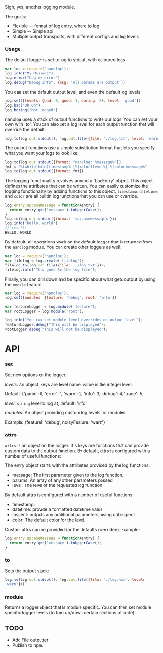Sigh, yes, another logging module.

The goals:
  * Flexible -- format of log entry, where to log
  * Simple -- Simple api
  * Multiple output transports, with different configs and log levels

### Usage

The default logger is set to log to stdout, with coloured logs

```js
var log = require('nanolog');
log.info("My Message")
log.error("Log my error")
log.debug("Debug info", {msg: 'All params are output'})
```

You can set the default output level, and even the default log levels:

```js
log.set({levels: {bad: 0, good: 1, boring: 2}, level: 'good'})
log.bad("Uh Oh")
log.boring("Not logged")
```


nanolog uses a stack of output functions to write our logs. You can
set your own with 'to'. You can also set a log level for each output
function that will override the default:

```js
log.to(log.out.stdout(), log.out.file({file: './log.txt', level: 'warn'}))
```

The output functions use a simple substitution format that lets 
you specify what you want your logs to look like:

```js
log.to(log.out.stdout({format: "nanolog: %message%"}))
fmt = "%(white|bold)timestamp% [%(color)level%] %(color)message%"
log.to(log.out.stdout({format: fmt})
```

The logging functionality revolves around a 'LogEntry' object. This
object defines the attributes that can be written. You can easily 
customize the logging functionality by adding functions to this
object. `timestamp`, `datetime`, and `color` are all builtin log
functions that you can use or override.

```js
log.entry.upcaseMessage = function(entry) {
  return entry.get('message').toUpperCase();
}
log.to(log.out.stdout({format: "%upcaseMessage%"}))
log.info("hello, world")
// result:
HELLO, WORLD
```

By default, all operations work on the default logger that is returned
from the `nanolog` module. You can create other loggers as well:

```js
var log = require('nanolog');
var filelog = log.create('filelog');
filelog.to(log.out.file({file: './log.txt'}));
filelog.info("This goes to the log file");
````

Finally, you can drill down and be specific about what gets output by
using the `module` feature.

```js
var log = require('nanolog');
log.set({modules: {feature: 'debug', root: 'info'})

var featureLogger = log.module('feature');
var rootLogger = log.module('root');

log.info("You can set module level overrides on output level");
featureLogger.debug("This will be displayed");
rootLogger.debug("This will not be displayed");
```


API
===

### set

Set new options on the logger.

*levels*: An object, keys are level name, value is the integer level.

  Default:
    {'panic': 0, 'error': 1, 'warn': 2, 'info': 3, 'debug': 4, 'trace':
5}

*level*: `string` level to log at, default: 'info'

*modules*: An object providing custom log levels for modules:

  Example:
    {feature1: 'debug', noisyFeature: 'warn'}

### attrs

`attrs` is an object on the logger. It's keys are functions that can
provide custom data to the output function. By default, attrs is
configured with a number of useful functions:

The entry object starts with the attributes provided by the log
functions:

  * message: The first parameter given to the log function.
  * params: An array of any other parameters passed
  * level: The level of the requested log function

By default attrs is configured with a number of useful functions:

  * timestamp:
  * datetime: provide a formatted datetime value
  * inspect: outputs any additional parameters, using util.inspect
  * color: The default color for the level.

Custom attrs can be provided (or the defaults overriden). Example:

```js
log.entry.upcaseMessage = function(entry) {
  return entry.get('message').toUpperCase();
}
```

### to <list of parameters that contain log function>

Sets the output stack:

```js
log.to(log.out.stdout(), log.out.file({file: './log.txt', level:
'warn'}))
```


### module

Returns a logger object that is module specific. You can then set
module specific logger levels (to turn up/down certain sections of
code).


TODO
----

* Add File outputter
* Publish to npm.
